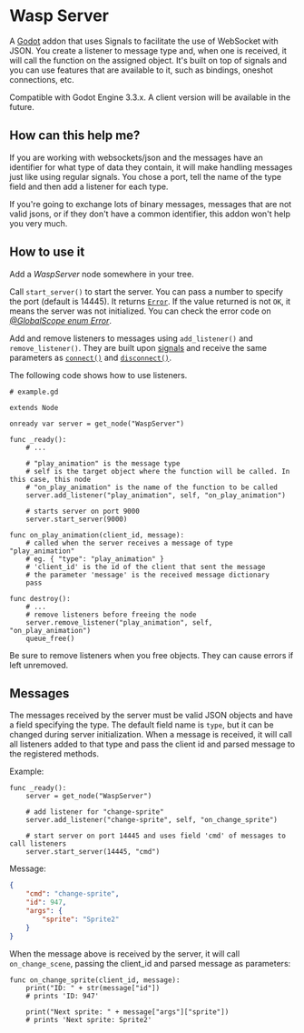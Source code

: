 # Wasp Server

A [Godot](https://godotengine.org) addon that uses Signals to facilitate the use of WebSocket with JSON. You create a listener to message type and, when one is received, it will call the function on the assigned object.
It's built on top of signals and you can use features that are available to it, such as bindings, oneshot connections, etc.

Compatible with Godot Engine 3.3.x. A client version will be available in the future.


## How can this help me?

If you are working with websockets/json and the messages have an identifier for what type of data they contain, it will make handling messages just like using regular signals.
You chose a port, tell the name of the type field and then add a listener for each type.

If you're going to exchange lots of binary messages, messages that are not valid jsons, or if they don't have a common identifier, this addon won't help you very much.


## How to use it

Add a *WaspServer* node somewhere in your tree.

Call `start_server()` to start the server. You can pass a number to specify the port (default is 14445). It returns [`Error`](https://docs.godotengine.org/en/stable/classes/class_@globalscope.html#enum-globalscope-error). If the value returned is not `OK`, it means the server was not initialized. You can check the error code on *[@GlobalScope enum Error](https://docs.godotengine.org/en/stable/classes/class_@globalscope.html#enum-globalscope-error)*.

Add and remove listeners to messages using `add_listener()` and `remove_listener()`. They are built upon [signals](https://docs.godotengine.org/en/stable/getting_started/step_by_step/signals.html) and receive the same parameters as [`connect()`](https://docs.godotengine.org/en/stable/classes/class_object.html#class-object-method-connect) and [`disconnect()`](https://docs.godotengine.org/en/stable/classes/class_object.html#class-object-method-disconnect).


The following code shows how to use listeners.

```gdscript
# example.gd

extends Node

onready var server = get_node("WaspServer")

func _ready():
	# ...
	
	# "play_animation" is the message type
	# self is the target object where the function will be called. In this case, this node
	# "on_play_animation" is the name of the function to be called
	server.add_listener("play_animation", self, "on_play_animation")
	
	# starts server on port 9000
	server.start_server(9000)

func on_play_animation(client_id, message):
	# called when the server receives a message of type "play_animation"
	# eg. { "type": "play_animation" }
	# 'client_id' is the id of the client that sent the message
	# the parameter 'message' is the received message dictionary
	pass

func destroy():
	# ...
	# remove listeners before freeing the node
	server.remove_listener("play_animation", self, "on_play_animation")
	queue_free()
```

Be sure to remove listeners when you free objects. They can cause errors if left unremoved.


## Messages

The messages received by the server must be valid JSON objects and have a field specifying the type. The default field name is `type`, but it can be changed during server initialization.
When a message is received, it will call all listeners added to that type and pass the client id and parsed message to the registered methods.


Example:

```gdscript
func _ready():
	server = get_node("WaspServer")
	
	# add listener for "change-sprite"
	server.add_listener("change-sprite", self, "on_change_sprite")
	
	# start server on port 14445 and uses field 'cmd' of messages to call listeners
	server.start_server(14445, "cmd")
```

Message:


```json
{
	"cmd": "change-sprite",
	"id": 947,
	"args": {
		"sprite": "Sprite2"
	}
}
```

When the message above is received by the server, it will call `on_change_scene`, passing the client_id and parsed message as parameters:

```gdscript
func on_change_sprite(client_id, message):
	print("ID: " + str(message["id"])
	# prints 'ID: 947'
	
	print("Next sprite: " + message["args"]["sprite"])
	# prints 'Next sprite: Sprite2'
```



